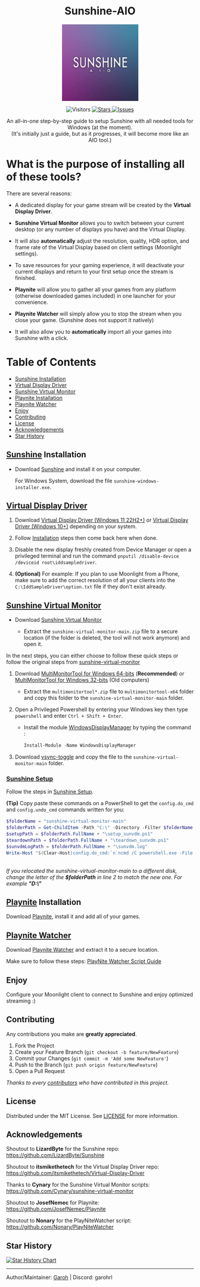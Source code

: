 <h1 align='center'>Sunshine-AIO</h1>
<p align="center">
<img src="https://github.com/LeGeRyChEeSe/Sunshine-AIO/blob/main/sunshine_aio.jpg?raw=true" align="center" height=205 alt="Sunshine-AIO" />
</p>
<p align="center">
<img src='https://visitor-badge.laobi.icu/badge?page_id=LeGeRyChEeSe.Sunshine-AIO', alt='Visitors'/>
<a href="https://github.com/LeGeRyChEeSe/Sunshine-AIO/stargazers">
<img src="https://img.shields.io/github/stars/LeGeRyChEeSe/Sunshine-AIO" alt="Stars"/>
</a>
<a href="https://github.com/LeGeRyChEeSe/Sunshine-AIO/issues">
<img src="https://img.shields.io/github/issues/LeGeRyChEeSe/Sunshine-AIO" alt="Issues"/>
</a>

<p align="center">
An all-in-one step-by-step guide to setup Sunshine with all needed tools for Windows (at the moment).<br>
(It's initially just a guide, but as it progresses, it will become more like an AIO tool.)
<p align="center">

# What is the purpose of installing all of these tools?

There are several reasons:

- A dedicated display for your game stream will be created by the <b>Virtual Display Driver</b>.

- <b>Sunshine Virtual Monitor</b> allows you to switch between your current desktop (or any number of displays you have) and the Virtual Display.

- It will also <b>automatically</b> adjust the resolution, quality, HDR option, and frame rate of the Virtual Display based on client settings (Moonlight settings).

- To save resources for your gaming experience, it will deactivate your current displays and return to your first setup once the stream is finished.

- <b>Playnite</b> will allow you to gather all your games from any platform (otherwise downloaded games included) in one launcher for your convenience.

- <b>Playnite Watcher</b> will simply allow you to stop the stream when you close your game. (Sunshine does not support it natively)

- It will also allow you to <b>automatically</b> import all your games into Sunshine with a click.

# Table of Contents
- [Sunshine Installation](#sunshine-installation)
- [Virtual Display Driver](#virtual-display-driver)
- [Sunshine Virtual Monitor](#sunshine-virtual-monitor)
- [Playnite Installation](#playnite-installation)
- [Playnite Watcher](#playnite-watcher)
- [Enjoy](#enjoy)
- [Contributing](#contributing)
- [License](#license)
- [Acknowledgements](#acknowledgements)
- [Star History](#star-history)

## [Sunshine](https://github.com/LizardByte/Sunshine) Installation

- Download [Sunshine](https://github.com/LizardByte/Sunshine/releases/latest) and install it on your computer.

  For Windows System, download the file `sunshine-windows-installer.exe`.


## [Virtual Display Driver](https://github.com/itsmikethetech/Virtual-Display-Driver)

1. Download [Virtual Display Driver (Windows 11 22H2+)](https://github.com/itsmikethetech/Virtual-Display-Driver/releases/latest) or [Virtual Display Driver (Windows 10+)](https://github.com/itsmikethetech/Virtual-Display-Driver/releases) depending on your system.

2. Follow [Installation](https://github.com/itsmikethetech/Virtual-Display-Driver#installation) steps then come back here when done.

3. Disable the new display freshly created from Device Manager or open a privileged terminal and run the command `pnputil /disable-device /deviceid root\iddsampledriver`.

4. <b>(Optional)</b> For example: If you plan to use Moonlight from a Phone, make sure to add the correct resolution of all your clients into the `C:\IddSampleDriver\option.txt` file if they don't exist already.


## [Sunshine Virtual Monitor](https://github.com/Cynary/sunshine-virtual-monitor)

- Download [Sunshine Virtual Monitor](https://github.com/Cynary/sunshine-virtual-monitor/archive/refs/heads/main.zip)

	- Extract the `sunshine-virtual-monitor-main.zip` file to a secure location (if the folder is deleted, the tool will not work anymore) and open it.

In the next steps, you can either choose to follow these quick steps or follow the original steps from [sunshine-virtual-monitor](https://github.com/Cynary/sunshine-virtual-monitor#multi-monitor-tool)

1. Download [MultiMonitorTool for Windows 64-bits](https://www.nirsoft.net/utils/multimonitortool-x64.zip) (<b>Recommended</b>) or [MultiMonitorTool for Windows 32-bits](https://www.nirsoft.net/utils/multimonitortool.zip) (Old computers)

	- Extract the `multimonitortool*.zip` file to `multimonitortool-x64` folder and copy this folder to the `sunshine-virtual-monitor-main` folder.

2. Open a Privileged Powershell by entering your Windows key then type `powershell` and enter `Ctrl + Shift + Enter`.

	- Install the module [WindowsDisplayManager](https://github.com/patrick-theprogrammer/WindowsDisplayManager) by typing the command :
		```powershell
		Install-Module -Name WindowsDisplayManager
		```

4. Download [vsync-toggle](https://github.com/xanderfrangos/vsync-toggle/releases/latest) and copy the file to the `sunshine-virtual-monitor-main` folder.

### [Sunshine Setup](https://github.com/Cynary/sunshine-virtual-monitor#sunshine-setup)

Follow the steps in [Sunshine Setup](https://github.com/Cynary/sunshine-virtual-monitor#ui).

<b>(Tip)</b> Copy paste these commands on a PowerShell to get the `config.do_cmd` and `config.undo_cmd` commands written for you:

```powershell
$folderName = "sunshine-virtual-monitor-main"
$folderPath = Get-ChildItem -Path "C:\" -Directory -Filter $folderName -Recurse -ErrorAction SilentlyContinue | Select-Object -First 1
$setupPath = $folderPath.FullName + "\setup_sunvdm.ps1"
$teardownPath = $folderPath.FullName + "\teardown_sunvdm.ps1"
$sunvdmLogPath = $folderPath.FullName + "\sunvdm.log"
Write-Host "$(Clear-Host)config.do_cmd:`n`ncmd /C powershell.exe -File $setupPath %SUNSHINE_CLIENT_WIDTH% %SUNSHINE_CLIENT_HEIGHT% %SUNSHINE_CLIENT_FPS% %SUNSHINE_CLIENT_HDR% > $sunvdmLogPath 2>&1`n`n`n`nconfig.undo_cmd:`n`ncmd /C powershell.exe -File $teardownPath >> $sunvdmLogPath 2>&1`n`n`n`n"
 
```

<i>If you relocated the sunshine-virtual-monitor-main to a different disk, change the letter of the <b>$folderPath</b> in line 2 to match the new one. For example <b>"D:\\"</b></i>

## [Playnite](https://playnite.link) Installation

Download [Playnite](https://playnite.link/download/PlayniteInstaller.exe), install it and add all of your games.

## [Playnite Watcher](https://github.com/Nonary/PlayNiteWatcher)

Download [Playnite Watcher](https://github.com/Nonary/PlayNiteWatcher/releases/latest) and extract it to a secure location.

Make sure to follow these steps: [PlayNite Watcher Script Guide](https://github.com/Nonary/PlayNiteWatcher#playnite-watcher-script-guide)

## Enjoy

Configure your Moonlight client to connect to Sunshine and enjoy optimized streaming :)

## Contributing

Any contributions you make are **greatly appreciated**.

1. Fork the Project
2. Create your Feature Branch (`git checkout -b feature/NewFeature`)
3. Commit your Changes (`git commit -m 'Add some NewFeature'`)
4. Push to the Branch (`git push origin feature/NewFeature`)
5. Open a Pull Request


<i>Thanks to every [contributors](https://github.com/LeGeRyChEeSe/Sunshine-AIO/graphs/contributors) who have contributed in this project.</i>

## License

Distributed under the MIT License. See [LICENSE](https://github.com/LeGeRyChEeSe/Sunshine-AIO/blob/main/LICENSE) for more information.

## Acknowledgements

Shoutout to <b>LizardByte</b> for the Sunshine repo: https://github.com/LizardByte/Sunshine

Shoutout to <b>itsmikethetech</b> for the Virtual Display Driver repo: https://github.com/itsmikethetech/Virtual-Display-Driver

Thanks to <b>Cynary</b> for the Sunshine Virtual Monitor scripts: https://github.com/Cynary/sunshine-virtual-monitor

Shoutout to <b>JosefNemec</b> for Playnite: https://github.com/JosefNemec/Playnite

Shoutout to <b>Nonary</b> for the PlayNiteWatcher script: https://github.com/Nonary/PlayNiteWatcher

## Star History

[![Star History Chart](https://api.star-history.com/svg?repos=LeGeRyChEeSe/Sunshine-AIO&type=Date)](https://star-history.com/#LeGeRyChEeSe/Sunshine-AIO&Date)

----

Author/Maintainer: [Garoh](https://github.com/LeGeRyChEeSe/) | Discord: garohrl